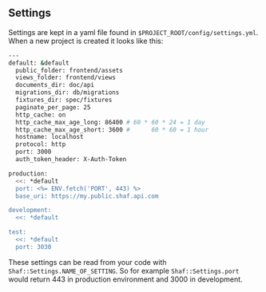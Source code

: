 ## Settings
Settings are kept in a yaml file found in `$PROJECT_ROOT/config/settings.yml`. When a new project is created it looks like this:
```sh
---
default: &default
  public_folder: frontend/assets
  views_folder: frontend/views
  documents_dir: doc/api
  migrations_dir: db/migrations
  fixtures_dir: spec/fixtures
  paginate_per_page: 25
  http_cache: on
  http_cache_max_age_long: 86400 # 60 * 60 * 24 = 1 day
  http_cache_max_age_short: 3600 #      60 * 60 = 1 hour
  hostname: localhost
  protocol: http
  port: 3000
  auth_token_header: X-Auth-Token

production:
  <<: *default
  port: <%= ENV.fetch('PORT', 443) %>
  base_uri: https://my.public.shaf.api.com

development:
  <<: *default

test:
  <<: *default
  port: 3030
```
These settings can be read from your code with `Shaf::Settings.NAME_OF_SETTING`. So for example `Shaf::Settings.port` would return 443 in production environment and 3000 in development.

